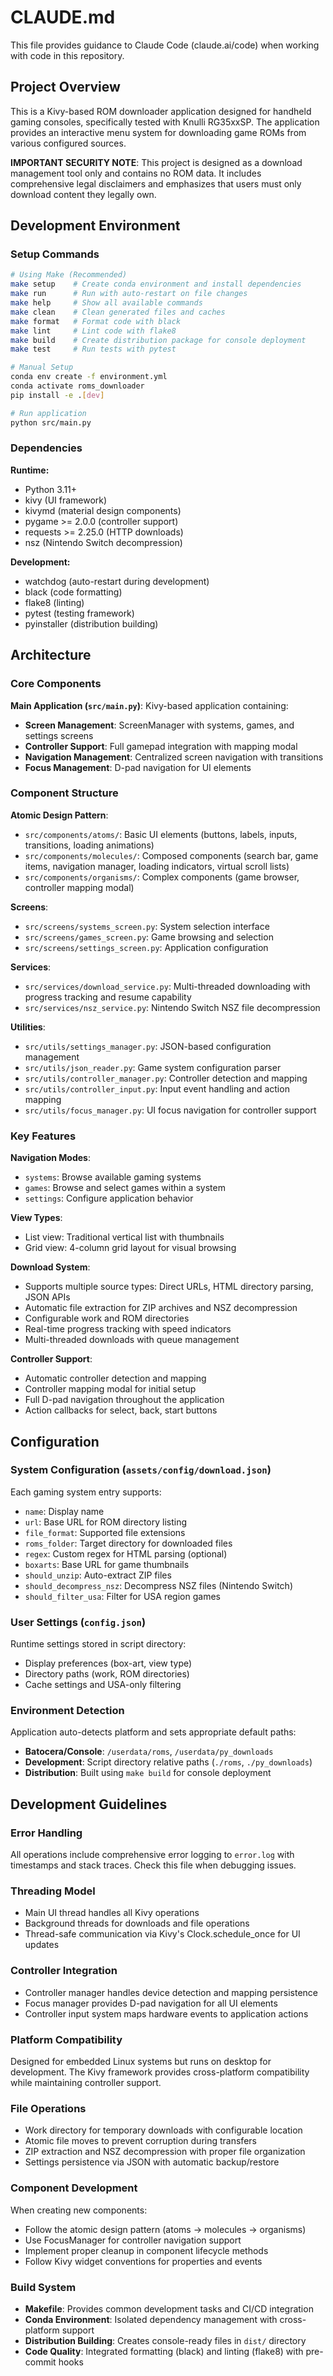 # CLAUDE.md

This file provides guidance to Claude Code (claude.ai/code) when working with code in this repository.

## Project Overview

This is a Kivy-based ROM downloader application designed for handheld gaming consoles, specifically tested with Knulli RG35xxSP. The application provides an interactive menu system for downloading game ROMs from various configured sources.

**IMPORTANT SECURITY NOTE**: This project is designed as a download management tool only and contains no ROM data. It includes comprehensive legal disclaimers and emphasizes that users must only download content they legally own.

## Development Environment

### Setup Commands
```bash
# Using Make (Recommended)
make setup    # Create conda environment and install dependencies
make run      # Run with auto-restart on file changes
make help     # Show all available commands
make clean    # Clean generated files and caches
make format   # Format code with black
make lint     # Lint code with flake8
make build    # Create distribution package for console deployment
make test     # Run tests with pytest

# Manual Setup
conda env create -f environment.yml
conda activate roms_downloader
pip install -e .[dev]

# Run application
python src/main.py
```

### Dependencies
**Runtime:**
- Python 3.11+
- kivy (UI framework)
- kivymd (material design components)
- pygame >= 2.0.0 (controller support) 
- requests >= 2.25.0 (HTTP downloads)
- nsz (Nintendo Switch decompression)

**Development:**
- watchdog (auto-restart during development)
- black (code formatting)
- flake8 (linting)
- pytest (testing framework)
- pyinstaller (distribution building)

## Architecture

### Core Components

**Main Application (`src/main.py`)**: Kivy-based application containing:
- **Screen Management**: ScreenManager with systems, games, and settings screens
- **Controller Support**: Full gamepad integration with mapping modal
- **Navigation Management**: Centralized screen navigation with transitions
- **Focus Management**: D-pad navigation for UI elements

### Component Structure

**Atomic Design Pattern**:
- `src/components/atoms/`: Basic UI elements (buttons, labels, inputs, transitions, loading animations)
- `src/components/molecules/`: Composed components (search bar, game items, navigation manager, loading indicators, virtual scroll lists)
- `src/components/organisms/`: Complex components (game browser, controller mapping modal)

**Screens**:
- `src/screens/systems_screen.py`: System selection interface
- `src/screens/games_screen.py`: Game browsing and selection
- `src/screens/settings_screen.py`: Application configuration

**Services**:
- `src/services/download_service.py`: Multi-threaded downloading with progress tracking and resume capability
- `src/services/nsz_service.py`: Nintendo Switch NSZ file decompression

**Utilities**:
- `src/utils/settings_manager.py`: JSON-based configuration management
- `src/utils/json_reader.py`: Game system configuration parser
- `src/utils/controller_manager.py`: Controller detection and mapping
- `src/utils/controller_input.py`: Input event handling and action mapping
- `src/utils/focus_manager.py`: UI focus navigation for controller support

### Key Features

**Navigation Modes**:
- `systems`: Browse available gaming systems 
- `games`: Browse and select games within a system
- `settings`: Configure application behavior

**View Types**:
- List view: Traditional vertical list with thumbnails
- Grid view: 4-column grid layout for visual browsing

**Download System**:
- Supports multiple source types: Direct URLs, HTML directory parsing, JSON APIs
- Automatic file extraction for ZIP archives and NSZ decompression
- Configurable work and ROM directories
- Real-time progress tracking with speed indicators
- Multi-threaded downloads with queue management

**Controller Support**:
- Automatic controller detection and mapping
- Controller mapping modal for initial setup
- Full D-pad navigation throughout the application
- Action callbacks for select, back, start buttons

## Configuration

### System Configuration (`assets/config/download.json`)
Each gaming system entry supports:
- `name`: Display name
- `url`: Base URL for ROM directory listing  
- `file_format`: Supported file extensions
- `roms_folder`: Target directory for downloaded files
- `regex`: Custom regex for HTML parsing (optional)
- `boxarts`: Base URL for game thumbnails
- `should_unzip`: Auto-extract ZIP files
- `should_decompress_nsz`: Decompress NSZ files (Nintendo Switch)
- `should_filter_usa`: Filter for USA region games

### User Settings (`config.json`)
Runtime settings stored in script directory:
- Display preferences (box-art, view type)
- Directory paths (work, ROM directories) 
- Cache settings and USA-only filtering

### Environment Detection
Application auto-detects platform and sets appropriate default paths:
- **Batocera/Console**: `/userdata/roms`, `/userdata/py_downloads`
- **Development**: Script directory relative paths (`./roms`, `./py_downloads`)
- **Distribution**: Built using `make build` for console deployment

## Development Guidelines

### Error Handling
All operations include comprehensive error logging to `error.log` with timestamps and stack traces. Check this file when debugging issues.

### Threading Model  
- Main UI thread handles all Kivy operations
- Background threads for downloads and file operations
- Thread-safe communication via Kivy's Clock.schedule_once for UI updates

### Controller Integration
- Controller manager handles device detection and mapping persistence
- Focus manager provides D-pad navigation for all UI elements
- Controller input system maps hardware events to application actions

### Platform Compatibility
Designed for embedded Linux systems but runs on desktop for development. The Kivy framework provides cross-platform compatibility while maintaining controller support.

### File Operations
- Work directory for temporary downloads with configurable location
- Atomic file moves to prevent corruption during transfers
- ZIP extraction and NSZ decompression with proper file organization
- Settings persistence via JSON with automatic backup/restore

### Component Development
When creating new components:
- Follow the atomic design pattern (atoms → molecules → organisms)
- Use FocusManager for controller navigation support
- Implement proper cleanup in component lifecycle methods
- Follow Kivy widget conventions for properties and events

### Build System
- **Makefile**: Provides common development tasks and CI/CD integration
- **Conda Environment**: Isolated dependency management with cross-platform support
- **Distribution Building**: Creates console-ready files in `dist/` directory
- **Code Quality**: Integrated formatting (black) and linting (flake8) with pre-commit hooks